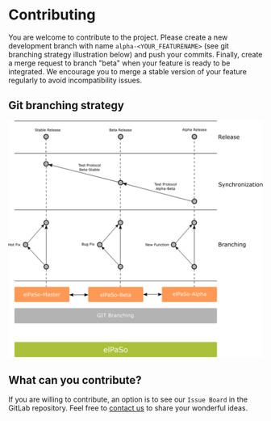 # Contributing

You are welcome to contribute to the project. Please create a new development branch with name `alpha-<YOUR_FEATURENAME>` (see git branching strategy illustration below) and push your commits. Finally, create a merge request to branch "beta" when your feature is ready to be integrated. We encourage you to merge a stable version of your feature regularly to avoid incompatibility issues.

## Git branching strategy
![Git branching strategy](../images/git_branching.png)

## What can you contribute?

If you are willing to contribute, an option is to see our `Issue Board` in the GitLab repository. Feel free to [contact us](contact-us) to share your wonderful ideas.